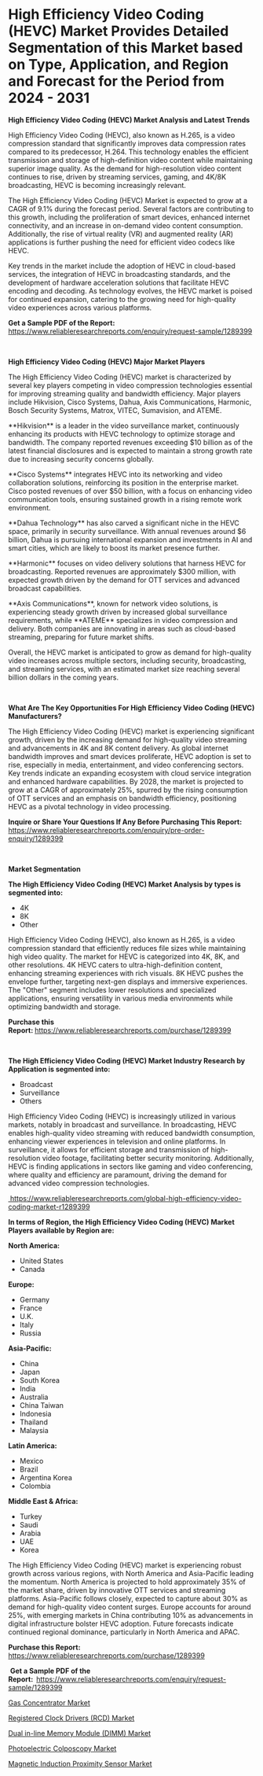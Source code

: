 <p><h1>High Efficiency Video Coding (HEVC) Market Provides Detailed Segmentation of this Market based on Type, Application, and Region and Forecast for the Period from 2024 - 2031</h1></p><p><strong>High Efficiency Video Coding (HEVC) Market Analysis and Latest Trends</strong></p>
<p><p>High Efficiency Video Coding (HEVC), also known as H.265, is a video compression standard that significantly improves data compression rates compared to its predecessor, H.264. This technology enables the efficient transmission and storage of high-definition video content while maintaining superior image quality. As the demand for high-resolution video content continues to rise, driven by streaming services, gaming, and 4K/8K broadcasting, HEVC is becoming increasingly relevant.</p><p>The High Efficiency Video Coding (HEVC) Market is expected to grow at a CAGR of 9.1% during the forecast period. Several factors are contributing to this growth, including the proliferation of smart devices, enhanced internet connectivity, and an increase in on-demand video content consumption. Additionally, the rise of virtual reality (VR) and augmented reality (AR) applications is further pushing the need for efficient video codecs like HEVC.</p><p>Key trends in the market include the adoption of HEVC in cloud-based services, the integration of HEVC in broadcasting standards, and the development of hardware acceleration solutions that facilitate HEVC encoding and decoding. As technology evolves, the HEVC market is poised for continued expansion, catering to the growing need for high-quality video experiences across various platforms.</p></p>
<p><strong>Get a Sample PDF of the Report:&nbsp;</strong> <a href="https://www.reliableresearchreports.com/enquiry/request-sample/1289399?utm_campaign=40&utm_medium=2&utm_source=Github&utm_content=ia&utm_term=26102024&utm_id=high-efficiency-video-coding-hevc">https://www.reliableresearchreports.com/enquiry/request-sample/1289399</a></p>
<p>&nbsp;</p>
<p><strong>High Efficiency Video Coding (HEVC) Major Market Players</strong></p>
<p><p>The High Efficiency Video Coding (HEVC) market is characterized by several key players competing in video compression technologies essential for improving streaming quality and bandwidth efficiency. Major players include Hikvision, Cisco Systems, Dahua, Axis Communications, Harmonic, Bosch Security Systems, Matrox, VITEC, Sumavision, and ATEME.</p><p>**Hikvision** is a leader in the video surveillance market, continuously enhancing its products with HEVC technology to optimize storage and bandwidth. The company reported revenues exceeding $10 billion as of the latest financial disclosures and is expected to maintain a strong growth rate due to increasing security concerns globally.</p><p>**Cisco Systems** integrates HEVC into its networking and video collaboration solutions, reinforcing its position in the enterprise market. Cisco posted revenues of over $50 billion, with a focus on enhancing video communication tools, ensuring sustained growth in a rising remote work environment.</p><p>**Dahua Technology** has also carved a significant niche in the HEVC space, primarily in security surveillance. With annual revenues around $6 billion, Dahua is pursuing international expansion and investments in AI and smart cities, which are likely to boost its market presence further.</p><p>**Harmonic** focuses on video delivery solutions that harness HEVC for broadcasting. Reported revenues are approximately $300 million, with expected growth driven by the demand for OTT services and advanced broadcast capabilities.</p><p>**Axis Communications**, known for network video solutions, is experiencing steady growth driven by increased global surveillance requirements, while **ATEME** specializes in video compression and delivery. Both companies are innovating in areas such as cloud-based streaming, preparing for future market shifts.</p><p>Overall, the HEVC market is anticipated to grow as demand for high-quality video increases across multiple sectors, including security, broadcasting, and streaming services, with an estimated market size reaching several billion dollars in the coming years.</p></p>
<p>&nbsp;</p>
<p><strong>What Are The Key Opportunities For High Efficiency Video Coding (HEVC) Manufacturers?</strong></p>
<p><p>The High Efficiency Video Coding (HEVC) market is experiencing significant growth, driven by the increasing demand for high-quality video streaming and advancements in 4K and 8K content delivery. As global internet bandwidth improves and smart devices proliferate, HEVC adoption is set to rise, especially in media, entertainment, and video conferencing sectors. Key trends indicate an expanding ecosystem with cloud service integration and enhanced hardware capabilities. By 2028, the market is projected to grow at a CAGR of approximately 25%, spurred by the rising consumption of OTT services and an emphasis on bandwidth efficiency, positioning HEVC as a pivotal technology in video processing.</p></p>
<p><strong>Inquire or Share Your Questions If Any Before Purchasing This Report:</strong> <a href="https://www.reliableresearchreports.com/enquiry/pre-order-enquiry/1289399?utm_campaign=40&utm_medium=2&utm_source=Github&utm_content=ia&utm_term=26102024&utm_id=high-efficiency-video-coding-hevc">https://www.reliableresearchreports.com/enquiry/pre-order-enquiry/1289399</a></p>
<p>&nbsp;</p>
<p><strong>Market Segmentation</strong></p>
<p><strong>The High Efficiency Video Coding (HEVC) Market Analysis by types is segmented into:</strong></p>
<p><ul><li>4K</li><li>8K</li><li>Other</li></ul></p>
<p><p>High Efficiency Video Coding (HEVC), also known as H.265, is a video compression standard that efficiently reduces file sizes while maintaining high video quality. The market for HEVC is categorized into 4K, 8K, and other resolutions. 4K HEVC caters to ultra-high-definition content, enhancing streaming experiences with rich visuals. 8K HEVC pushes the envelope further, targeting next-gen displays and immersive experiences. The "Other" segment includes lower resolutions and specialized applications, ensuring versatility in various media environments while optimizing bandwidth and storage.</p></p>
<p><strong>Purchase this Report:&nbsp;</strong><a href="https://www.reliableresearchreports.com/purchase/1289399?utm_campaign=40&utm_medium=2&utm_source=Github&utm_content=ia&utm_term=26102024&utm_id=high-efficiency-video-coding-hevc">https://www.reliableresearchreports.com/purchase/1289399</a></p>
<p>&nbsp;</p>
<p><strong>The High Efficiency Video Coding (HEVC) Market Industry Research by Application is segmented into:</strong></p>
<p><ul><li>Broadcast</li><li>Surveillance</li><li>Others</li></ul></p>
<p><p>High Efficiency Video Coding (HEVC) is increasingly utilized in various markets, notably in broadcast and surveillance. In broadcasting, HEVC enables high-quality video streaming with reduced bandwidth consumption, enhancing viewer experiences in television and online platforms. In surveillance, it allows for efficient storage and transmission of high-resolution video footage, facilitating better security monitoring. Additionally, HEVC is finding applications in sectors like gaming and video conferencing, where quality and efficiency are paramount, driving the demand for advanced video compression technologies.</p></p>
<p><a href="https://www.reliableresearchreports.com/global-high-efficiency-video-coding-market-r1289399?utm_campaign=40&utm_medium=2&utm_source=Github&utm_content=ia&utm_term=26102024&utm_id=high-efficiency-video-coding-hevc">&nbsp;https://www.reliableresearchreports.com/global-high-efficiency-video-coding-market-r1289399</a></p>
<p><strong>In terms of Region, the High Efficiency Video Coding (HEVC) Market Players available by Region are:</strong></p>
<p>
    <p> <strong> North America: </strong>
        <ul>
            <li>United States</li>
            <li>Canada</li>
        </ul>
        </p> 
    <p> <strong> Europe: </strong>
        <ul>
            <li>Germany</li>
            <li>France</li>
            <li>U.K.</li>
            <li>Italy</li>
            <li>Russia</li>
        </ul>
        </p> 
    <p> <strong> Asia-Pacific: </strong>
        <ul>
            <li>China</li>
            <li>Japan</li>
            <li>South Korea</li>
            <li>India</li>
            <li>Australia</li>
            <li>China Taiwan</li>
            <li>Indonesia</li>
            <li>Thailand</li>
            <li>Malaysia</li>
        </ul>
        </p> 
    <p> <strong> Latin America: </strong>
        <ul>
            <li>Mexico</li>
            <li>Brazil</li>
            <li>Argentina Korea</li>
            <li>Colombia</li>
        </ul>
        </p> 
    <p> <strong> Middle East & Africa: </strong>
        <ul>
            <li>Turkey</li>
            <li>Saudi</li>
            <li>Arabia</li>
            <li>UAE</li>
            <li>Korea</li>
        </ul>
    </p>
    </p>
<p><p>The High Efficiency Video Coding (HEVC) market is experiencing robust growth across various regions, with North America and Asia-Pacific leading the momentum. North America is projected to hold approximately 35% of the market share, driven by innovative OTT services and streaming platforms. Asia-Pacific follows closely, expected to capture about 30% as demand for high-quality video content surges. Europe accounts for around 25%, with emerging markets in China contributing 10% as advancements in digital infrastructure bolster HEVC adoption. Future forecasts indicate continued regional dominance, particularly in North America and APAC.</p></p>
<p><strong>Purchase this Report: </strong><a href="https://www.reliableresearchreports.com/purchase/1289399?utm_campaign=40&utm_medium=2&utm_source=Github&utm_content=ia&utm_term=26102024&utm_id=high-efficiency-video-coding-hevc">https://www.reliableresearchreports.com/purchase/1289399</a></p>
<p>&nbsp;<strong>Get a Sample PDF of the Report:&nbsp;&nbsp;</strong><a href="https://www.reliableresearchreports.com/enquiry/request-sample/1289399?utm_campaign=40&utm_medium=2&utm_source=Github&utm_content=ia&utm_term=26102024&utm_id=high-efficiency-video-coding-hevc">https://www.reliableresearchreports.com/enquiry/request-sample/1289399</a></p>
<p><strong></strong></p>
<p><p><a href="https://issuu.com/reportprime-2/docs/gas-concentrator-market-size-2030.p_f7488014cdbb60?utm_campaign=40&utm_medium=2&utm_source=Github&utm_content=ia&utm_term=26102024&utm_id=high-efficiency-video-coding-hevc">Gas Concentrator Market</a></p><p><a href="https://github.com/michaelhall412/Market-Research-Report-List-1/blob/main/registered-clock-drivers-rcd-market.md?utm_campaign=40&utm_medium=2&utm_source=Github&utm_content=ia&utm_term=26102024&utm_id=high-efficiency-video-coding-hevc">Registered Clock Drivers (RCD) Market</a></p><p><a href="https://github.com/darcy8m10dupre/Market-Research-Report-List-1/blob/main/dual-in-line-memory-module-dimm-market.md?utm_campaign=40&utm_medium=2&utm_source=Github&utm_content=ia&utm_term=26102024&utm_id=high-efficiency-video-coding-hevc">Dual in-line Memory Module (DIMM) Market</a></p><p><a href="https://www.linkedin.com/pulse/photoelectric-colposcopy-market-outlook-share-analysis--nqwcf?utm_campaign=40&utm_medium=2&utm_source=Github&utm_content=ia&utm_term=26102024&utm_id=high-efficiency-video-coding-hevc">Photoelectric Colposcopy Market</a></p><p><a href="https://www.linkedin.com/pulse/deep-dive-magnetic-induction-proximity-sensor-market-qagxf?utm_campaign=40&utm_medium=2&utm_source=Github&utm_content=ia&utm_term=26102024&utm_id=high-efficiency-video-coding-hevc">Magnetic Induction Proximity Sensor Market</a></p></p>